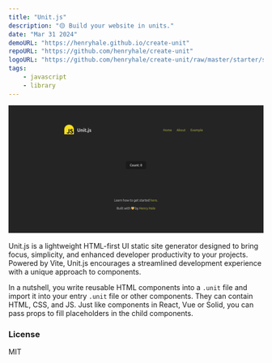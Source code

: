 ```yaml
---
title: "Unit.js"
description: "🟡 Build your website in units."
date: "Mar 31 2024"
demoURL: "https://henryhale.github.io/create-unit"
repoURL: "https://github.com/henryhale/create-unit"
logoURL: "https://github.com/henryhale/create-unit/raw/master/starter/src/public/favicon.png"
tags:
    - javascript
    - library
---
```


![Unit.js](https://github.com/henryhale/create-unit/raw/master/screenshot.png)

Unit.js is a lightweight HTML-first UI static site generator designed to bring focus, simplicity, and enhanced developer productivity to your projects.
Powered by Vite, Unit.js encourages a streamlined development experience with a unique approach to components.

In a nutshell, you write reusable HTML components into a `.unit` file and import it into your entry `.unit` file or other components.
They can contain HTML, CSS, and JS. Just like components in React, Vue or Solid, you can pass props to fill placeholders in the child
components.

### License

MIT
